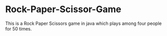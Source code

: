 # Rock-Paper-Scissor-Game
This is a Rock Paper Scissors game in java which plays among four people for 50 times.
